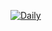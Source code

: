 [![Daily](https://github.com/olegsu/syncer/actions/workflows/daily.yml/badge.svg)](https://github.com/olegsu/syncer/actions/workflows/daily.yml)
